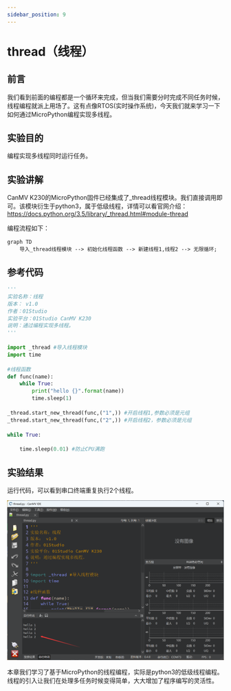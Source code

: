 ```yaml
---
sidebar_position: 9
---
```


# thread（线程）

## 前言
我们看到前面的编程都是一个循环来完成，但当我们需要分时完成不同任务时候，线程编程就派上用场了。这有点像RTOS(实时操作系统)，今天我们就来学习一下如何通过MicroPython编程实现多线程。

## 实验目的
编程实现多线程同时运行任务。

## 实验讲解

CanMV K230的MicroPython固件已经集成了_thread线程模块。我们直接调用即可。该模块衍生于python3，属于低级线程，详情可以看官网介绍：https://docs.python.org/3.5/library/_thread.html#module-thread

编程流程如下：

```mermaid
graph TD
    导入_thread线程模块 --> 初始化线程函数 --> 新建线程1,线程2 --> 无限循环;
```

## 参考代码

```python
'''
实验名称：线程
版本： v1.0
作者：01Studio
实验平台：01Studio CanMV K230
说明：通过编程实现多线程。
'''

import _thread #导入线程模块
import time

#线程函数
def func(name):
    while True:
        print("hello {}".format(name))
        time.sleep(1)

_thread.start_new_thread(func,("1",)) #开启线程1,参数必须是元组
_thread.start_new_thread(func,("2",)) #开启线程2，参数必须是元组

while True:
    
    time.sleep(0.01) #防止CPU满跑

```

## 实验结果

运行代码，可以看到串口终端重复执行2个线程。

![thread1](./img/thread/thread1.png)

本章我们学习了基于MicroPython的线程编程，实际是python3的低级线程编程。线程的引入让我们在处理多任务时候变得简单，大大增加了程序编写的灵活性。